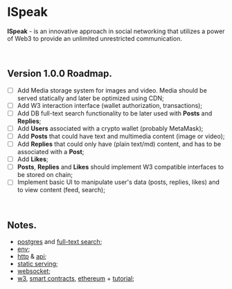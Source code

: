 # ISpeak

**ISpeak** - is an innovative approach in social networking that utilizes a power of Web3 to provide an unlimited unrestricted communication.

<br />

## Version 1.0.0 Roadmap.

- [ ] Add Media storage system for images and video. Media should be served statically and later be optimized using CDN;
- [ ] Add W3 interaction interface (wallet authorization, transactions);
- [ ] Add DB full-text search functionality to be later used with **Posts** and **Replies**;
- [ ] Add **Users** associated with a crypto wallet (probably MetaMask);
- [ ] Add **Posts** that could have text and multimedia content (image or video);
- [ ] Add **Replies** that could only have (plain text/md) content, and has to be associated with a **Post**;
- [ ] Add **Likes**;
- [ ] **Posts**, **Replies** and **Likes** should implement W3 compatible interfaces to be stored on chain;
- [ ] Implement basic UI to manipulate user's data (posts, replies, likes) and to view content (feed, search);

<br >

## Notes.

- [postgres](https://rust-lang-nursery.github.io/rust-cookbook/database/postgres.html) and [full-text search](https://www.postgresql.org/docs/current/textsearch.html);
- [env](https://rust-lang-nursery.github.io/rust-cookbook/database/postgres.html);
- [http](https://doc.rust-lang.org/book/ch20-00-final-project-a-web-server.html) & [api](https://dev.to/deciduously/oops-i-did-it-againi-made-a-rust-web-api-and-it-was-not-that-difficult-3kk8);
- [static serving](https://docs.rs/hyper-staticfile/latest/hyper_staticfile/);
- [websocket](https://docs.rs/websocket/latest/websocket/);
- [w3](https://tms-dev-blog.com/rust-web3-connect-to-ethereum/), [smart contracts](https://docs.near.org/docs/develop/contracts/rust/intro), [ethereum](https://ethereum.org/en/developers/docs/programming-languages/rust/) + [tutorial](https://coinsbench.com/ethereum-with-rust-tutorial-part-1-create-simple-transactions-with-rust-26d365a7ea93);